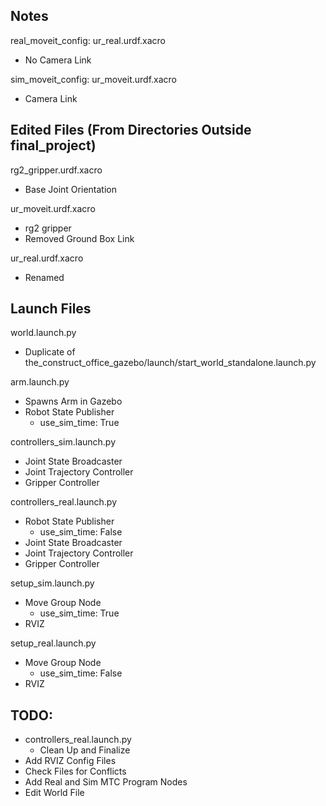 ## Notes
real_moveit_config: ur_real.urdf.xacro
- No Camera Link

sim_moveit_config: ur_moveit.urdf.xacro
- Camera Link

## Edited Files (From Directories Outside final_project)
rg2_gripper.urdf.xacro
- Base Joint Orientation

ur_moveit.urdf.xacro
- rg2 gripper 
- Removed Ground Box Link

ur_real.urdf.xacro
- Renamed

## Launch Files
world.launch.py
- Duplicate of the_construct_office_gazebo/launch/start_world_standalone.launch.py

arm.launch.py
- Spawns Arm in Gazebo
- Robot State Publisher 
    - use_sim_time: True

controllers_sim.launch.py
- Joint State Broadcaster
- Joint Trajectory Controller 
- Gripper Controller

controllers_real.launch.py
- Robot State Publisher
    - use_sim_time: False
- Joint State Broadcaster
- Joint Trajectory Controller
- Gripper Controller

setup_sim.launch.py
- Move Group Node
    - use_sim_time: True
- RVIZ

setup_real.launch.py
- Move Group Node
    - use_sim_time: False
- RVIZ

## TODO:
- controllers_real.launch.py 
    - Clean Up and Finalize
- Add RVIZ Config Files
- Check Files for Conflicts
- Add Real and Sim MTC Program Nodes
- Edit World File

